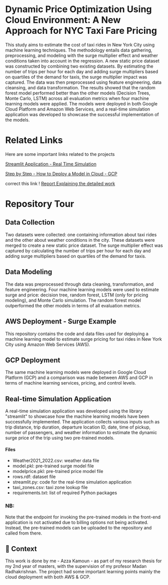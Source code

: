 
# Dynamic Price Optimization Using Cloud Environment: A New Approach for NYC Taxi Fare Pricing

This  study aims to estimate the cost of taxi rides in New York City using machine learning techniques. The methodology entails data gathering, preprocessing, and modeling with the surge multiplier effect and weather conditions taken into account in the regression. A new static price dataset was constructed by combining two existing datasets. By estimating the number of trips per hour for each day and adding surge multipliers based on quartiles of the demand for taxis, the surge multiplier impact was captured. The data was then preprocessed using feature engineering, data cleansing, and data transformation. The results showed that the random forest model performed better than the other models (Decision Trees, Monte Carlo, LSTM) across all evaluation metrics when four machine learning models were applied. 
The models were deployed in both Google Cloud Platform and Amazon Web Services, and a real-time simulation application was developed to showcase the successful implementation of the models.




# Related Links

Here are some important links related  to the projects

[Streamlit Application - Real Time Simulation](https://azkaaaaaam-thesis-streamlit-1r5biv.streamlit.app/)

[Step by Step - How to Deploy a Model in Cloud - GCP ](https://github.com/Azkaaaaaam/Thesis/blob/ec3176c7e9929c882250a893e08b3fffdba05e9c/GCP%20Deployment%20-%20Surge%20Example/Step%20by%20Step%20-%20How%20to%20Deploy%20a%20Model%20in%20Cloud.pdf)

correct this link !
[Report Explaining the detailed work ](https://github.com/Azkaaaaaam/Thesis/blob/ec3176c7e9929c882250a893e08b3fffdba05e9c/GCP%20Deployment%20-%20Surge%20Example/Step%20by%20Step%20-%20How%20to%20Deploy%20a%20Model%20in%20Cloud.pdf)

# Repository Tour 


## Data Collection
Two datasets were collected: one containing information about taxi rides and the other about weather conditions in the city. These datasets were merged to create a new static price dataset. The surge multiplier effect was captured by calculating the number of trips per hour for each day and adding surge multipliers based on quartiles of the demand for taxis.

## Data Modeling
The data was preprocessed through data cleaning, transformation, and feature engineering. Four machine learning models were used to estimate surge and price: decision tree, random forest, LSTM (only for pricing modeling), and Monte Carlo simulation. The random forest model outperformed the other models in terms of all evaluation metrics.
## AWS Deployment - Surge Example
This repository contains the code and data files used for deploying a machine learning model to estimate surge pricing for taxi rides in New York City using Amazon Web Services (AWS).

## GCP Deployment
The same machine learning models were deployed in Google Cloud Platform (GCP) and a comparison was made between AWS and GCP in terms of machine learning services, pricing, and control levels.

## Real-time Simulation Application
A real-time simulation application was developed using the library "streamlit" to showcase how the machine learning models have been successfully implemented. The application collects various inputs such as trip distance, trip duration, departure location ID, date, time of pickup, number of passengers, and weather information to estimate the dynamic surge price of the trip using two pre-trained models.

#### Files
- Weather2021_2022.csv: weather data file
- model.pkl: pre-trained surge model file
- modelprice.pkl: pre-trained price model file
- rows.rdf: dataset file
- streamlit.py: code for the real-time simulation application
- taxi_zones.csv: taxi zone lookup file
- requirements.txt: list of required Python packages

### NB:
Note that the endpoint for invoking the pre-trained models in the front-end application is not activated due to billing options not being activated. Instead, the pre-trained models can be uploaded to the repository and called from there.

## 🚀 Context
This work is done by me - Azza Kamoun - as part of my research thesis for my 2nd year of masters, with the supervision of my profesor Madan Radhakrishnan. The project had some important learning points mainly the cloud deployment with both AWS & GCP.
